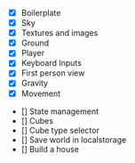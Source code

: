 - [x] Boilerplate
- [x] Sky
- [x] Textures and images
- [x] Ground
- [x] Player
- [x] Keyboard Inputs
- [x] First person view
- [x] Gravity
- [x] Movement
- [] State management
- [] Cubes
- [] Cube type selector
- [] Save world in localstorage
- [] Build a house
